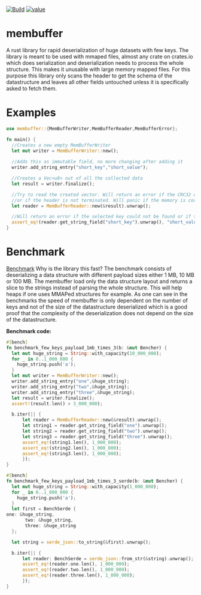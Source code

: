 [![Build](https://github.com/ShadowItaly/membuffer/workflows/Build/badge.svg)](https://github.com/ShadowItaly/membuffer/actions)
[![value](https://img.shields.io/crates/v/membuffer)](https://crates.io/crates/membuffer)

# membuffer
A rust library for rapid deserialization of huge datasets with few keys. The library is meant to be used with mmaped files, almost any crate on crates.io which does serialization and deserialization needs to process the whole structure. This makes it unusable with large memory mapped files. For this purpose this library only scans the header to get the schema of the datastructure and leaves all other fields untouched unless it is specifically asked to fetch them.

# Examples

```rust
use membuffer::{MemBufferWriter,MemBufferReader,MemBufferError};

fn main() {
  //Creates a new empty MemBufferWriter
  let mut writer = MemBufferWriter::new();
  
  //Adds this as immutable field, no more changing after adding it
  writer.add_string_entry("short_key","short_value");

  //Creates a Vec<u8> out of all the collected data
  let result = writer.finalize();

  //Try to read the created vector. Will return an error if the CRC32 does not fit
  //or if the header is not terminated. Will panic if the memory is corrupted beyond recognition
  let reader = MemBufferReader::new(&result).unwrap();

  //Will return an error if the selected key could not be found or if the value types dont match
  assert_eq!(reader.get_string_field("short_key").unwrap(), "short_value");
}
```

# Benchmark
[Benchmark](assets/benchmark.png)
Why is the library this fast? The benchmark consists of deserializing a data structure with different payload sizes either 1 MB, 10 MB or 100 MB. The membuffer load only the data structure layout and returns a slice to the strings instead of parsing the whole structure. This will help heaps if one uses MMAPed structures for example. As one can see in the benchmarks the speed of membuffer is only dependent on the number of keys and not of the size of the datastructure deserialized which is a good proof that the complexity of the deserialization does not depend on the size of the datastructure.

**Benchmark code:**
```rust
#[bench]
fn benchmark_few_keys_payload_1mb_times_3(b: &mut Bencher) {
  let mut huge_string = String::with_capacity(10_000_000);
  for _ in 0..1_000_000 {
    huge_string.push('a');
  }
  let mut writer = MemBufferWriter::new();
  writer.add_string_entry("one",&huge_string);
  writer.add_string_entry("two",&huge_string);
  writer.add_string_entry("three",&huge_string);
  let result = writer.finalize();
  assert!(result.len() > 3_000_000);

  b.iter(|| {
      let reader = MemBufferReader::new(&result).unwrap();
      let string1 = reader.get_string_field("one").unwrap();
      let string2 = reader.get_string_field("two").unwrap();
      let string3 = reader.get_string_field("three").unwrap();
      assert_eq!(string1.len(), 1_000_000);
      assert_eq!(string2.len(), 1_000_000);
      assert_eq!(string3.len(), 1_000_000);
      });
}

#[bench]
fn benchmark_few_keys_payload_1mb_times_3_serde(b: &mut Bencher) {
  let mut huge_string = String::with_capacity(1_000_000);
  for _ in 0..1_000_000 {
    huge_string.push('a');
  }
  let first = BenchSerde {
one: &huge_string,
       two: &huge_string,
       three: &huge_string
  };

  let string = serde_json::to_string(&first).unwrap();

  b.iter(|| {
      let reader: BenchSerde = serde_json::from_str(&string).unwrap();
      assert_eq!(reader.one.len(), 1_000_000);
      assert_eq!(reader.two.len(), 1_000_000);
      assert_eq!(reader.three.len(), 1_000_000);
      });
}
```
